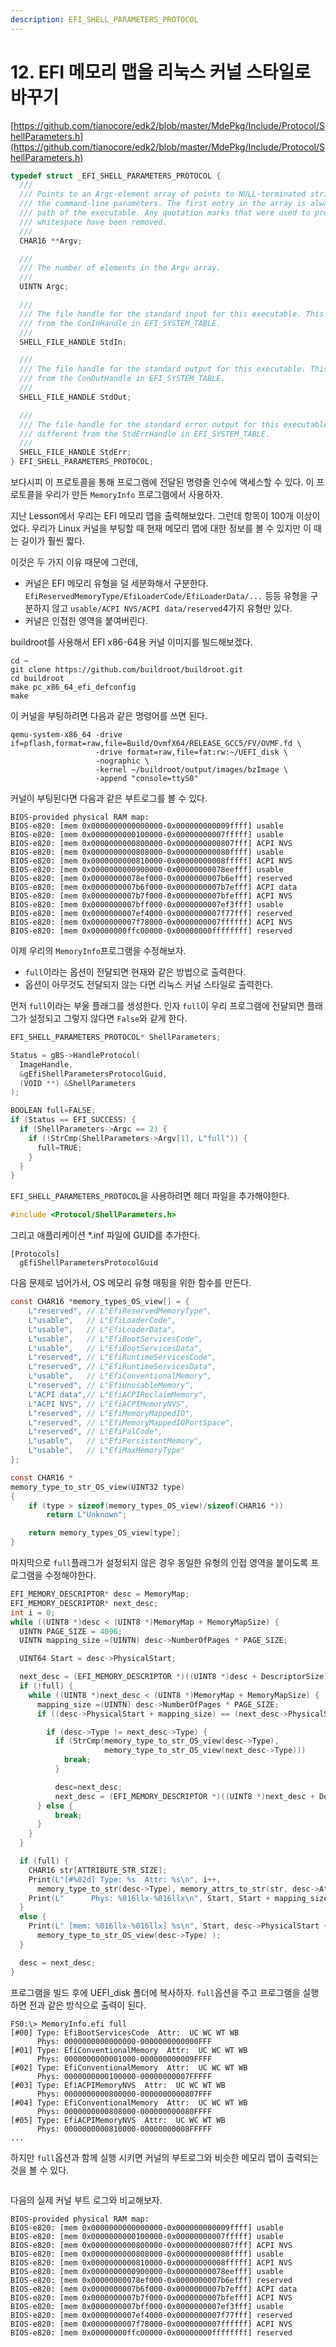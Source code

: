 ```yaml
---
description: EFI_SHELL_PARAMETERS_PROTOCOL
---
```


# 12. EFI 메모리 맵을 리눅스 커널 스타일로 바꾸기

[https://github.com/tianocore/edk2/blob/master/MdePkg/Include/Protocol/ShellParameters.h](https://github.com/tianocore/edk2/blob/master/MdePkg/Include/Protocol/ShellParameters.h)

```c
typedef struct _EFI_SHELL_PARAMETERS_PROTOCOL {
  ///
  /// Points to an Argc-element array of points to NULL-terminated strings containing
  /// the command-line parameters. The first entry in the array is always the full file
  /// path of the executable. Any quotation marks that were used to preserve
  /// whitespace have been removed.
  ///
  CHAR16 **Argv;

  ///
  /// The number of elements in the Argv array.
  ///
  UINTN Argc;

  ///
  /// The file handle for the standard input for this executable. This may be different
  /// from the ConInHandle in EFI_SYSTEM_TABLE.
  ///
  SHELL_FILE_HANDLE StdIn;

  ///
  /// The file handle for the standard output for this executable. This may be different
  /// from the ConOutHandle in EFI_SYSTEM_TABLE.
  ///
  SHELL_FILE_HANDLE StdOut;

  ///
  /// The file handle for the standard error output for this executable. This may be
  /// different from the StdErrHandle in EFI_SYSTEM_TABLE.
  ///
  SHELL_FILE_HANDLE StdErr;
} EFI_SHELL_PARAMETERS_PROTOCOL;
```

보다시피 이 프로토콜을 통해 프로그램에 전달된 명령줄 인수에 액세스할 수 있다. 이 프로토콜을 우리가 만든 `MemoryInfo` 프로그램에서 사용하자.

지난 Lesson에서 우리는 EFI 메모리 맵을 출력해보았다. 그런데 항목이 100개 이상이었다. 우리가 Linux 커널을 부팅할 때 현재 메모리 맵에 대한 정보를 볼 수 있지만 이 때는 길이가  훨씬 짧다.

이것은 두 가지 이유 때문에 그런데,

* 커널은 EFI 메모리 유형을 덜 세분화해서 구분한다. `EfiReservedMemoryType/EfiLoaderCode/EfiLoaderData/...` 등등 유형을 구분하지 않고 `usable/ACPI NVS/ACPI data/reserved`4가지 유형만 있다.
* 커널은 인접한 영역을 붙여버린다.

buildroot를 사용해서 EFI x86-64용 커널 이미지를 빌드해보겠다.

```shell
cd ~
git clone https://github.com/buildroot/buildroot.git
cd buildroot
make pc_x86_64_efi_defconfig
make
```

이 커널을 부팅하려면 다음과 같은 명령어를 쓰면 된다.

```shell
qemu-system-x86_64 -drive if=pflash,format=raw,file=Build/OvmfX64/RELEASE_GCC5/FV/OVMF.fd \
                   -drive format=raw,file=fat:rw:~/UEFI_disk \
                   -nographic \
                   -kernel ~/buildroot/output/images/bzImage \
                   -append "console=ttyS0"
```

커널이 부팅된다면 다음과 같은 부트로그를 볼 수 있다.

```shell
BIOS-provided physical RAM map:
BIOS-e820: [mem 0x0000000000000000-0x000000000009ffff] usable
BIOS-e820: [mem 0x0000000000100000-0x00000000007fffff] usable
BIOS-e820: [mem 0x0000000000800000-0x0000000000807fff] ACPI NVS
BIOS-e820: [mem 0x0000000000808000-0x000000000080ffff] usable
BIOS-e820: [mem 0x0000000000810000-0x00000000008fffff] ACPI NVS
BIOS-e820: [mem 0x0000000000900000-0x00000000078eefff] usable
BIOS-e820: [mem 0x00000000078ef000-0x0000000007b6efff] reserved
BIOS-e820: [mem 0x0000000007b6f000-0x0000000007b7efff] ACPI data
BIOS-e820: [mem 0x0000000007b7f000-0x0000000007bfefff] ACPI NVS
BIOS-e820: [mem 0x0000000007bff000-0x0000000007ef3fff] usable
BIOS-e820: [mem 0x0000000007ef4000-0x0000000007f77fff] reserved
BIOS-e820: [mem 0x0000000007f78000-0x0000000007ffffff] ACPI NVS
BIOS-e820: [mem 0x00000000ffc00000-0x00000000ffffffff] reserved
```

이제 우리의 `MemoryInfo`프로그램을 수정해보자.

* `full`이라는 옵션이 전달되면 현재와 같은 방법으로 출력한다.
* 옵션이 아무것도 전달되지 않는 다면 리눅스 커널 스타일로 출력한다.

먼저 `full`이라는 부울 플래그를 생성한다. 인자 `full`이 우리 프로그램에 전달되면 플래그가 설정되고 그렇지 않다면 `False`와 같게 한다.

```c
EFI_SHELL_PARAMETERS_PROTOCOL* ShellParameters;

Status = gBS->HandleProtocol(
  ImageHandle,
  &gEfiShellParametersProtocolGuid,
  (VOID **) &ShellParameters
);

BOOLEAN full=FALSE;
if (Status == EFI_SUCCESS) {
  if (ShellParameters->Argc == 2) {
    if (!StrCmp(ShellParameters->Argv[1], L"full")) {
      full=TRUE;
    }
  }
}
```

`EFI_SHELL_PARAMETERS_PROTOCOL`을 사용하려면 헤더 파일을 추가해야한다.

```c
#include <Protocol/ShellParameters.h>
```

그리고 애플리케이션 \*.inf 파일에 GUID를 추가한다.

```
[Protocols]
  gEfiShellParametersProtocolGuid
```

다음 문제로 넘어가서, OS 메모리 유형 매핑을 위한 함수를 만든다.

```c
const CHAR16 *memory_types_OS_view[] = {
    L"reserved", // L"EfiReservedMemoryType",
    L"usable",   // L"EfiLoaderCode",
    L"usable",   // L"EfiLoaderData",
    L"usable",   // L"EfiBootServicesCode",
    L"usable",   // L"EfiBootServicesData",
    L"reserved", // L"EfiRuntimeServicesCode",
    L"reserved", // L"EfiRuntimeServicesData",
    L"usable",   // L"EfiConventionalMemory",
    L"reserved", // L"EfiUnusableMemory",
    L"ACPI data",// L"EfiACPIReclaimMemory",
    L"ACPI NVS", // L"EfiACPIMemoryNVS",
    L"reserved", // L"EfiMemoryMappedIO",
    L"reserved", // L"EfiMemoryMappedIOPortSpace",
    L"reserved", // L"EfiPalCode",
    L"usable",   // L"EfiPersistentMemory",
    L"usable",   // L"EfiMaxMemoryType"
};

const CHAR16 *
memory_type_to_str_OS_view(UINT32 type)
{
    if (type > sizeof(memory_types_OS_view)/sizeof(CHAR16 *))
        return L"Unknown";

    return memory_types_OS_view[type];
}
```

마지막으로 `full`플래그가 설정되지 않은 경우 동일한 유형의 인접 영역을 붙이도록 프로그램을 수정해야한다.

```c
EFI_MEMORY_DESCRIPTOR* desc = MemoryMap;
EFI_MEMORY_DESCRIPTOR* next_desc;
int i = 0;
while ((UINT8 *)desc < (UINT8 *)MemoryMap + MemoryMapSize) {
  UINTN PAGE_SIZE = 4096;
  UINTN mapping_size =(UINTN) desc->NumberOfPages * PAGE_SIZE;

  UINT64 Start = desc->PhysicalStart;

  next_desc = (EFI_MEMORY_DESCRIPTOR *)((UINT8 *)desc + DescriptorSize);
  if (!full) {
    while ((UINT8 *)next_desc < (UINT8 *)MemoryMap + MemoryMapSize) {
      mapping_size =(UINTN) desc->NumberOfPages * PAGE_SIZE;
      if ((desc->PhysicalStart + mapping_size) == (next_desc->PhysicalStart)) {

        if (desc->Type != next_desc->Type) {
          if (StrCmp(memory_type_to_str_OS_view(desc->Type),
                     memory_type_to_str_OS_view(next_desc->Type)))
            break;
          }

          desc=next_desc;
          next_desc = (EFI_MEMORY_DESCRIPTOR *)((UINT8 *)next_desc + DescriptorSize);
      } else {
          break;
      }
    }
  }

  if (full) {
    CHAR16 str[ATTRIBUTE_STR_SIZE];
    Print(L"[#%02d] Type: %s  Attr: %s\n", i++,
      memory_type_to_str(desc->Type), memory_attrs_to_str(str, desc->Attribute));
    Print(L"      Phys: %016llx-%016llx\n", Start, Start + mapping_size - 1);
  }
  else {
    Print(L" [mem: %016llx-%016llx] %s\n", Start, desc->PhysicalStart + mapping_size - 1,
      memory_type_to_str_OS_view(desc->Type) );
  }

  desc = next_desc;
}
```

프로그램을 빌드 후에 UEFI\_disk 폴더에 복사하자. `full`옵션을 주고 프로그램을 실행하면 전과 같은 방식으로 출력이 된다.

```
FS0:\> MemoryInfo.efi full
[#00] Type: EfiBootServicesCode  Attr:  UC WC WT WB
      Phys: 0000000000000000-0000000000000FFF
[#01] Type: EfiConventionalMemory  Attr:  UC WC WT WB
      Phys: 0000000000001000-000000000009FFFF
[#02] Type: EfiConventionalMemory  Attr:  UC WC WT WB
      Phys: 0000000000100000-00000000007FFFFF
[#03] Type: EfiACPIMemoryNVS  Attr:  UC WC WT WB
      Phys: 0000000000800000-0000000000807FFF
[#04] Type: EfiConventionalMemory  Attr:  UC WC WT WB
      Phys: 0000000000808000-000000000080FFFF
[#05] Type: EfiACPIMemoryNVS  Attr:  UC WC WT WB
      Phys: 0000000000810000-00000000008FFFFF
...
```

하지만 `full`옵션과 함께 실행 시키면 커널의 부트로그와 비슷한 메모리 맵이 출력되는 것을 볼 수 있다.

<figure><img src=".gitbook/assets/image (3) (2).png" alt=""><figcaption></figcaption></figure>

다음의 실제 커널 부트 로그와 비교해보자.

```
BIOS-provided physical RAM map:
BIOS-e820: [mem 0x0000000000000000-0x000000000009ffff] usable
BIOS-e820: [mem 0x0000000000100000-0x00000000007fffff] usable
BIOS-e820: [mem 0x0000000000800000-0x0000000000807fff] ACPI NVS
BIOS-e820: [mem 0x0000000000808000-0x000000000080ffff] usable
BIOS-e820: [mem 0x0000000000810000-0x00000000008fffff] ACPI NVS
BIOS-e820: [mem 0x0000000000900000-0x00000000078eefff] usable
BIOS-e820: [mem 0x00000000078ef000-0x0000000007b6efff] reserved
BIOS-e820: [mem 0x0000000007b6f000-0x0000000007b7efff] ACPI data
BIOS-e820: [mem 0x0000000007b7f000-0x0000000007bfefff] ACPI NVS
BIOS-e820: [mem 0x0000000007bff000-0x0000000007ef3fff] usable
BIOS-e820: [mem 0x0000000007ef4000-0x0000000007f77fff] reserved
BIOS-e820: [mem 0x0000000007f78000-0x0000000007ffffff] ACPI NVS
BIOS-e820: [mem 0x00000000ffc00000-0x00000000ffffffff] reserved
```
